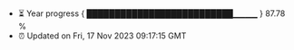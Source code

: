 - ⏳ Year progress { ██████████████████████████▁▁▁▁ } 87.78 %
- ⏰ Updated on Fri, 17 Nov 2023 09:17:15 GMT

